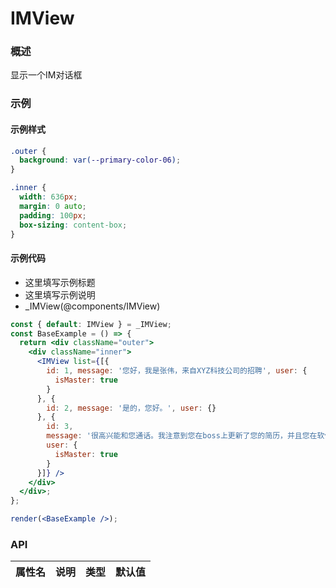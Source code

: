 
# IMView


### 概述

显示一个IM对话框


### 示例


#### 示例样式

```scss
.outer {
  background: var(--primary-color-06);
}

.inner {
  width: 636px;
  margin: 0 auto;
  padding: 100px;
  box-sizing: content-box;
}
```

#### 示例代码

- 这里填写示例标题
- 这里填写示例说明
- _IMView(@components/IMView)

```jsx
const { default: IMView } = _IMView;
const BaseExample = () => {
  return <div className="outer">
    <div className="inner">
      <IMView list={[{
        id: 1, message: '您好，我是张伟，来自XYZ科技公司的招聘', user: {
          isMaster: true
        }
      }, {
        id: 2, message: '是的，您好。', user: {}
      }, {
        id: 3,
        message: '很高兴能和您通话。我注意到您在boss上更新了您的简历，并且您在软件开发领域有着丰富的经验。我们对您的背景非常感兴趣，不知道您是否对探讨新的职业机会感兴趣？',
        user: {
          isMaster: true
        }
      }]} />
    </div>
  </div>;
};

render(<BaseExample />);

```


### API

|属性名|说明|类型|默认值|
|  ---  | ---  | --- | --- |

